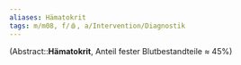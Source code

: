 ```yaml
---
aliases: Hämatokrit
tags: m/m08, f/🩸, a/Intervention/Diagnostik
---
```

(Abstract::**Hämatokrit**, Anteil fester Blutbestandteile ≈ 45%)